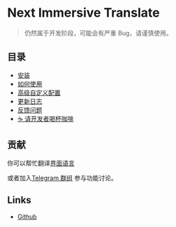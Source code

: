 # Next Immersive Translate

> 仍然属于开发阶段，可能会有严重 Bug，请谨慎使用。

## 目录

- [安装](https://immersive-translate.owenyoung.com/installation.html)
- [如何使用](https://immersive-translate.owenyoung.com/usage.html)
- [高级自定义配置](https://immersive-translate.owenyoung.com/advanced.html)
- [更新日志](https://immersive-translate.owenyoung.com/CHANGELOG.html)
- [反馈问题](https://github.com/immersive-translate/next-immersive-translate/issues)
- [☕️ 请开发者喝杯咖啡](https://www.patreon.com/theowenyoung)

## 贡献

你可以帮忙翻译[界面语言](https://crowdin.com/project/immersive-translate)

或者加入[Telegram 群组](https://t.me/+rq848Z09nehlOTgx) 参与功能讨论。

## Links

- [Github](https://github.com/immersive-translate/next-immersive-translate/)
